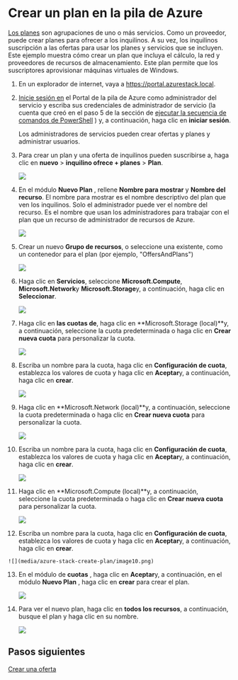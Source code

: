 <properties
    pageTitle="Crear un plan en la pila de Azure | Microsoft Azure"
    description="Como administrador de servicios, cree un plan que le permite máquinas virtuales de aprovisionamiento de suscriptores."
    services="azure-stack"
    documentationCenter=""
    authors="ErikjeMS"
    manager="byronr"
    editor=""/>

<tags
    ms.service="azure-stack"
    ms.workload="na"
    ms.tgt_pltfrm="na"
    ms.devlang="na"
    ms.topic="get-started-article"
    ms.date="09/26/2016"
    ms.author="erikje"/>

# <a name="create-a-plan-in-azure-stack"></a>Crear un plan en la pila de Azure

[Los planes](azure-stack-key-features.md#services-plans-offers-and-subscriptions) son agrupaciones de uno o más servicios. Como un proveedor, puede crear planes para ofrecer a los inquilinos. A su vez, los inquilinos suscripción a las ofertas para usar los planes y servicios que se incluyen. Este ejemplo muestra cómo crear un plan que incluya el cálculo, la red y proveedores de recursos de almacenamiento. Este plan permite que los suscriptores aprovisionar máquinas virtuales de Windows.

1.  En un explorador de internet, vaya a https://portal.azurestack.local.

2.  [Inicie sesión en](azure-stack-connect-azure-stack.md#log-in-as-a-service-administrator) el Portal de la pila de Azure como administrador del servicio y escriba sus credenciales de administrador de servicio (la cuenta que creó en el paso 5 de la sección de [ejecutar la secuencia de comandos de PowerShell](azure-stack-run-powershell-script.md) ) y, a continuación, haga clic en **iniciar sesión**.

    Los administradores de servicios pueden crear ofertas y planes y administrar usuarios.

3.  Para crear un plan y una oferta de inquilinos pueden suscribirse a, haga clic en **nuevo** > **inquilino ofrece + planes** > **Plan**.

    ![](media/azure-stack-create-plan/image01.png)

4.  En el módulo **Nuevo Plan** , rellene **Nombre para mostrar** y **Nombre del recurso**. El nombre para mostrar es el nombre descriptivo del plan que ven los inquilinos. Solo el administrador puede ver el nombre del recurso. Es el nombre que usan los administradores para trabajar con el plan que un recurso de administrador de recursos de Azure.

    ![](media/azure-stack-create-plan/image02.png)

5.  Crear un nuevo **Grupo de recursos**, o seleccione una existente, como un contenedor para el plan (por ejemplo, "OffersAndPlans")

    ![](media/azure-stack-create-plan/image02a.png)

6.  Haga clic en **Servicios**, seleccione **Microsoft.Compute**, **Microsoft.Network**y **Microsoft.Storage**y, a continuación, haga clic en **Seleccionar**.

    ![](media/azure-stack-create-plan/image03.png)

7.  Haga clic en **las cuotas de**, haga clic en **Microsoft.Storage (local)**y, a continuación, seleccione la cuota predeterminada o haga clic en **Crear nueva cuota** para personalizar la cuota.

    ![](media/azure-stack-create-plan/image04.png)

8.  Escriba un nombre para la cuota, haga clic en **Configuración de cuota**, establezca los valores de cuota y haga clic en **Aceptar**y, a continuación, haga clic en **crear**.

    ![](media/azure-stack-create-plan/image06.png)

9. Haga clic en **Microsoft.Network (local)**y, a continuación, seleccione la cuota predeterminada o haga clic en **Crear nueva cuota** para personalizar la cuota.

    ![](media/azure-stack-create-plan/image07.png)

10. Escriba un nombre para la cuota, haga clic en **Configuración de cuota**, establezca los valores de cuota y haga clic en **Aceptar**y, a continuación, haga clic en **crear**.

    ![](media/azure-stack-create-plan/image08.png)

11. Haga clic en **Microsoft.Compute (local)**y, a continuación, seleccione la cuota predeterminada o haga clic en **Crear nueva cuota** para personalizar la cuota.

    ![](media/azure-stack-create-plan/image09.png)

12.  Escriba un nombre para la cuota, haga clic en **Configuración de cuota**, establezca los valores de cuota y haga clic en **Aceptar**y, a continuación, haga clic en **crear**.

    ![](media/azure-stack-create-plan/image10.png)

13. En el módulo de **cuotas** , haga clic en **Aceptar**y, a continuación, en el módulo **Nuevo Plan** , haga clic en **crear** para crear el plan.

    ![](media/azure-stack-create-plan/image11.png)

14. Para ver el nuevo plan, haga clic en **todos los recursos**, a continuación, busque el plan y haga clic en su nombre.

    ![](media/azure-stack-create-plan/image12.png)

## <a name="next-steps"></a>Pasos siguientes

[Crear una oferta](azure-stack-create-offer.md)
